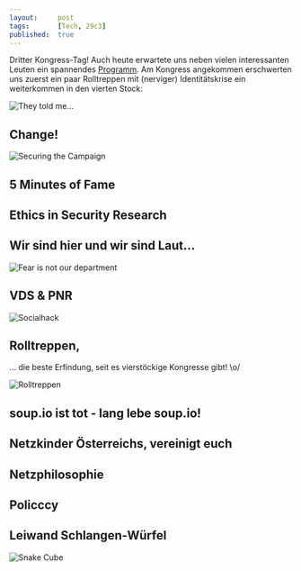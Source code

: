 ```yaml
---
layout: 	post
tags: 		[Tech, 29c3]
published: 	true
---
```


Dritter Kongress-Tag! Auch heute erwartete uns neben vielen interessanten Leuten ein spannendes [Programm](http://events.ccc.de/congress/2012/Fahrplan/day_2012-12-29.en.html). Am Kongress angekommen erschwerten uns zuerst ein paar Rolltreppen mit (nerviger) Identitätskrise ein weiterkommen in den vierten Stock:

![They told me...](http://2904.cc/blogimg/29c3/3_0_stairs.jpg)

## Change!

![Securing the Campaign](http://2904.cc/blogimg/29c3/3_1_campaign.jpg)

## 5 Minutes of Fame

## Ethics in Security Research

## Wir sind hier und wir sind Laut...

![Fear is not our department](http://2904.cc/blogimg/29c3/3_2_demo.jpg)

## VDS & PNR

![Socialhack](http://2904.cc/blogimg/29c3/3_3_demo2.jpg)

## Rolltreppen,

... die beste Erfindung, seit es vierstöckige Kongresse gibt! \o/

![Rolltreppen](http://2904.cc/blogimg/29c3/3_4_rollstreppe.jpg)

## soup.io ist tot - lang lebe soup.io!

## Netzkinder Österreichs, vereinigt euch

## Netzphilosophie 

## Policccy

## Leiwand Schlangen-Würfel

![Snake Cube](http://2904.cc/blogimg/29c3/3_5_snake.jpg)

